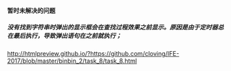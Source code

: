 #### 暂时未解决的问题

##### 没有找到字符串时弹出的显示框会在查找过程效果之前显示。原因是由于定时器总在最后执行，导致弹出语句在之前就执行；

http://htmlpreview.github.io/?https://github.com/cloving/IFE-2017/blob/master/binbin_2/task_8/task_8.html